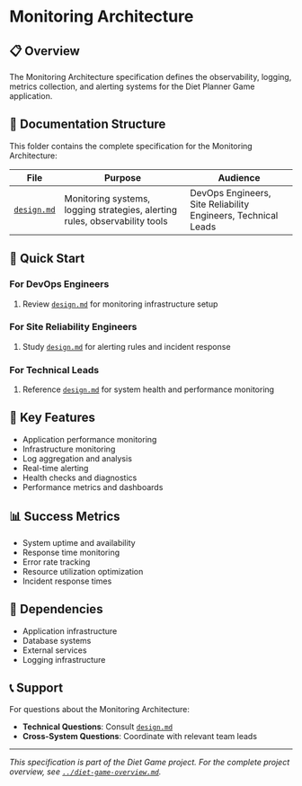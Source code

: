# Monitoring Architecture

## 📋 Overview

The Monitoring Architecture specification defines the observability, logging, metrics collection, and alerting systems for the Diet Planner Game application.

## 📁 Documentation Structure

This folder contains the complete specification for the Monitoring Architecture:

| File | Purpose | Audience |
|------|---------|----------|
| [`design.md`](./design.md) | Monitoring systems, logging strategies, alerting rules, observability tools | DevOps Engineers, Site Reliability Engineers, Technical Leads |

## 🚀 Quick Start

### For DevOps Engineers
1. Review [`design.md`](./design.md) for monitoring infrastructure setup

### For Site Reliability Engineers
1. Study [`design.md`](./design.md) for alerting rules and incident response

### For Technical Leads
1. Reference [`design.md`](./design.md) for system health and performance monitoring

## 🔗 Key Features

- Application performance monitoring
- Infrastructure monitoring
- Log aggregation and analysis
- Real-time alerting
- Health checks and diagnostics
- Performance metrics and dashboards

## 📊 Success Metrics

- System uptime and availability
- Response time monitoring
- Error rate tracking
- Resource utilization optimization
- Incident response times

## 🔄 Dependencies

- Application infrastructure
- Database systems
- External services
- Logging infrastructure

## 📞 Support

For questions about the Monitoring Architecture:
- **Technical Questions**: Consult [`design.md`](./design.md)
- **Cross-System Questions**: Coordinate with relevant team leads

---

*This specification is part of the Diet Game project. For the complete project overview, see [`../diet-game-overview.md`](../diet-game-overview.md).*
